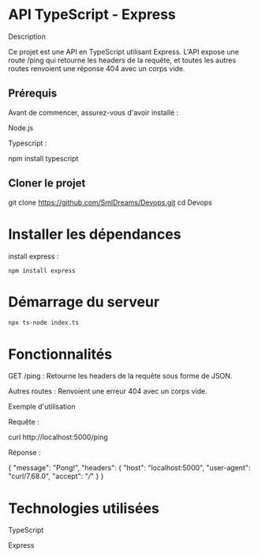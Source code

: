 # API TypeScript - Express

Description

Ce projet est une API en TypeScript utilisant Express. L'API expose une route /ping qui retourne les headers de la requête, et toutes les autres routes renvoient une réponse 404 avec un corps vide.

## Prérequis

Avant de commencer, assurez-vous d'avoir installé :

Node.js

Typescript :

npm install typescript

## Cloner le projet

git clone https://github.com/SmlDreams/Devops.git
cd Devops

# Installer les dépendances

install express : 

```
npm install express
```

# Démarrage du serveur

```
npx ts-node index.ts
```
# Fonctionnalités

GET /ping : Retourne les headers de la requête sous forme de JSON.

Autres routes : Renvoient une erreur 404 avec un corps vide.

Exemple d'utilisation

Requête :

curl http://localhost:5000/ping

Réponse :

{
  "message": "Pong!",
  "headers": {
    "host": "localhost:5000",
    "user-agent": "curl/7.68.0",
    "accept": "*/*"
  }
}

# Technologies utilisées

TypeScript

Express
